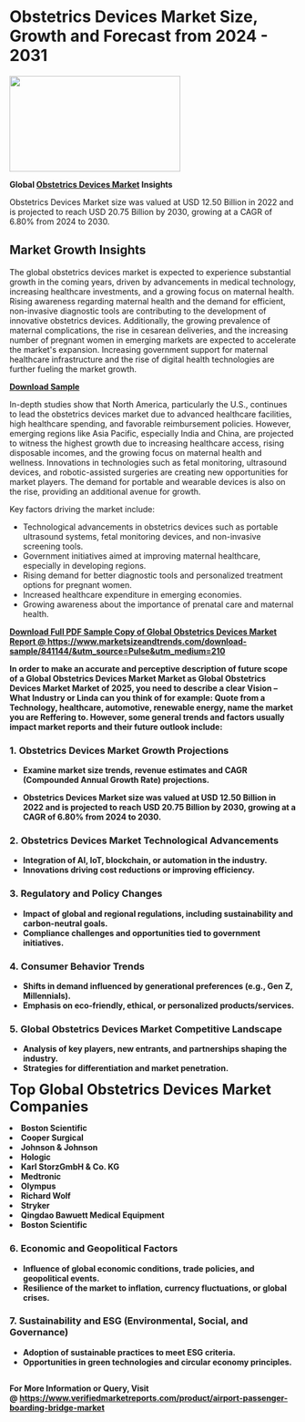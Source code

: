 <H1>Obstetrics Devices Market Size, Growth and Forecast from 2024 - 2031</H1><img class="aligncenter size-medium wp-image-584254" src="https://thirdeyenews.in/wp-content/uploads/2024/09/Global-Market-Research-300x168.jpeg" alt="" width="300" height="168" /><p><strong>Global&nbsp;<a href="https://www.marketsizeandtrends.com/download-sample/841144/&amp;utm_source=Pulse&amp;utm_medium=210">Obstetrics Devices Market</a> Insights</strong></p><p>Obstetrics Devices Market size was valued at USD 12.50 Billion in 2022 and is projected to reach USD 20.75 Billion by 2030, growing at a CAGR of 6.80% from 2024 to 2030.</p><p><h2>Market Growth Insights</h2> <p>The global obstetrics devices market is expected to experience substantial growth in the coming years, driven by advancements in medical technology, increasing healthcare investments, and a growing focus on maternal health. Rising awareness regarding maternal health and the demand for efficient, non-invasive diagnostic tools are contributing to the development of innovative obstetrics devices. Additionally, the growing prevalence of maternal complications, the rise in cesarean deliveries, and the increasing number of pregnant women in emerging markets are expected to accelerate the market's expansion. Increasing government support for maternal healthcare infrastructure and the rise of digital health technologies are further fueling the market growth.</p> <p><strong><a href="#">Download Sample</a></strong></p> <p>In-depth studies show that North America, particularly the U.S., continues to lead the obstetrics devices market due to advanced healthcare facilities, high healthcare spending, and favorable reimbursement policies. However, emerging regions like Asia Pacific, especially India and China, are projected to witness the highest growth due to increasing healthcare access, rising disposable incomes, and the growing focus on maternal health and wellness. Innovations in technologies such as fetal monitoring, ultrasound devices, and robotic-assisted surgeries are creating new opportunities for market players. The demand for portable and wearable devices is also on the rise, providing an additional avenue for growth.</p> <p>Key factors driving the market include:</p> <ul> <li>Technological advancements in obstetrics devices such as portable ultrasound systems, fetal monitoring devices, and non-invasive screening tools.</li> <li>Government initiatives aimed at improving maternal healthcare, especially in developing regions.</li> <li>Rising demand for better diagnostic tools and personalized treatment options for pregnant women.</li> <li>Increased healthcare expenditure in emerging economies.</li> <li>Growing awareness about the importance of prenatal care and maternal health.</li> </ul> <p><strong><a href="#"></p><p><span class=""><strong>Download Full PDF Sample Copy of Global Obstetrics Devices Market Report</strong> @ <a href="https://www.marketsizeandtrends.com/download-sample/841144/&amp;utm_source=Pulse&amp;utm_medium=210" target="_blank">https://www.marketsizeandtrends.com/download-sample/841144/&amp;utm_source=Pulse&amp;utm_medium=210</a></span></p><p>In order to make an accurate and perceptive description of future scope of a Global&nbsp;Obstetrics Devices Market Market as Global&nbsp;Obstetrics Devices Market Market of 2025, you need to describe a clear Vision &ndash; What Industry or Linda can you think of for example: Quote from a Technology, healthcare, automotive, renewable energy, name the market you are Reffering to. However, some general trends and factors usually impact market reports and their future outlook include:</p><h3>1.&nbsp;<strong>Obstetrics Devices Market Growth Projections</strong></h3><ul><li>Examine market size trends, revenue estimates and CAGR (Compounded Annual Growth Rate) projections.</li><li><p>Obstetrics Devices Market size was valued at USD 12.50 Billion in 2022 and is projected to reach USD 20.75 Billion by 2030, growing at a CAGR of 6.80% from 2024 to 2030.</p></li></ul><h3>2.&nbsp;<strong>Obstetrics Devices Market Technological Advancements</strong></h3><ul><li>Integration of AI, IoT, blockchain, or automation in the industry.</li><li>Innovations driving cost reductions or improving efficiency.</li></ul><h3>3.&nbsp;<strong>Regulatory and Policy Changes</strong></h3><ul><li>Impact of global and regional regulations, including sustainability and carbon-neutral goals.</li><li>Compliance challenges and opportunities tied to government initiatives.</li></ul><h3>4.&nbsp;<strong>Consumer Behavior Trends</strong></h3><ul><li>Shifts in demand influenced by generational preferences (e.g., Gen Z, Millennials).</li><li>Emphasis on eco-friendly, ethical, or personalized products/services.</li></ul><h3>5.&nbsp;<strong>Global Obstetrics Devices Market Competitive Landscape</strong></h3><ul><li>Analysis of key players, new entrants, and partnerships shaping the industry.</li><li>Strategies for differentiation and market penetration.</li></ul><p data-pm-slice="1 1 []"><span style="color: inherit; font-family: inherit; font-size: 25px;">Top Global Obstetrics Devices Market Companies</span></p><div class="" data-test-id=""><p><li>Boston Scientific</li><li> Cooper Surgical</li><li> Johnson & Johnson</li><li> Hologic</li><li> Karl StorzGmbH & Co. KG</li><li> Medtronic</li><li> Olympus</li><li> Richard Wolf</li><li> Stryker</li><li> Qingdao Bawuett Medical Equipment</li><li> Boston Scientific</li></p></div><h3>6.&nbsp;<strong>Economic and Geopolitical Factors</strong></h3><ul><li>Influence of global economic conditions, trade policies, and geopolitical events.</li><li>Resilience of the market to inflation, currency fluctuations, or global crises.</li></ul><h3>7.&nbsp;<strong>Sustainability and ESG (Environmental, Social, and Governance)</strong></h3><ul><li>Adoption of sustainable practices to meet ESG criteria.</li><li>Opportunities in green technologies and circular economy principles.</li></ul><h2><strong style="font-size: 14px;">For More Information or Query, Visit @&nbsp;</strong><a style="background-color: #ffffff; font-size: 14px;" href="https://www.marketsizeandtrends.com/report/obstetrics-devices-market/" target="_blank">https://www.verifiedmarketreports.com/product/airport-passenger-boarding-bridge-market</a></h2>
